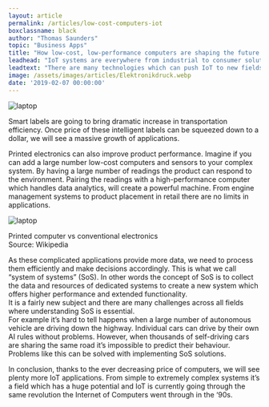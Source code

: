 ```yaml
---
layout: article
permalink: /articles/low-cost-computers-iot
boxclassname: black
author: "Thomas Saunders"
topic: "Business Apps"
title: "How low-cost, low-performance computers are shaping the future of IoT"
leadhead: "IoT systems are everywhere from industrial to consumer solutions. As computing and electronics are getting cheaper we will soon see a new generation of applications called Internet of Everyday Things."
leadtext: "There are many technologies which can push IoT to new fields such as printed electronics. The field is expected to become widespread as low-cost, low-performance computers can power a vast number of applications. For example think of how logistic procedures can be improved with active labels on temperature-sensitive food or medicine."
image: /assets/images/articles/Elektronikdruck.webp
date: '2019-02-07 00:00:00'
---
```


<div class="arttext">
<img src="/assets/images/articles/Elektronikdruck.webp" alt="laptop" />
<p>Smart labels are going to bring dramatic increase in transportation efficiency. Once price of these intelligent labels can be squeezed down to a dollar, we will see a massive growth of applications.</p>
<p>Printed electronics can also improve product performance. Imagine if you can add a large number low-cost computers and sensors to your complex system. By having a large number of readings the product can respond to the environment. Pairing the readings with a high-performance computer which handles data analytics, will create a powerful machine. From engine management systems to product placement in retail there are no limits in applications.<br/>
</p>
<img src="/assets/images/articles/ComplementaryTechnologies.webp" alt="laptop" /><p>Printed computer vs conventional electronics<br/>Source: Wikipedia</p>
<p>As these complicated applications provide more data, we need to process them efficiently and make decisions accordingly. This is what we call “system of systems” (SoS). In other words the concept of SoS is to collect the data and resources of dedicated systems to create a new system which offers higher performance and extended functionality.<br/>
It is a fairly new subject and there are many challenges across all fields where understanding SoS is essential.<br/>
For example it’s hard to tell happens when a large number of autonomous vehicle are driving down the highway. Individual cars can drive by their own AI rules without problems. However, when thousands of self-driving cars are sharing the same road it’s impossible to predict their behaviour. Problems like this can be solved with implementing SoS solutions.</p>
<p>In conclusion, thanks to the ever decreasing price of computers, we will see plenty more IoT applications. From simple to extremely complex systems it’s a field which has a huge potential and IoT is currently going through the same revolution the Internet of Computers went through in the ‘90s.</p>
</div>